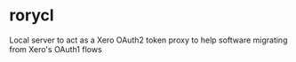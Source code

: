 # rorycl
Local server to act as a Xero OAuth2 token proxy to help software migrating from Xero's OAuth1 flows
